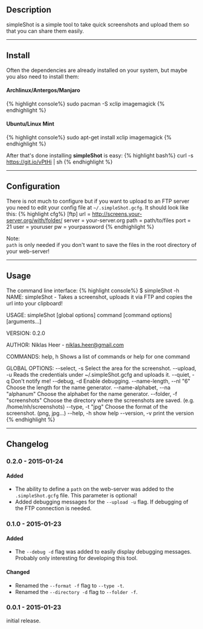 ## Description
simpleShot is a simple tool to take quick screenshots and upload them so that you can share them easily.

---

## Install
Often the dependencies are already installed on your system, but maybe you also need to install them:

#### Archlinux/Antergos/Manjaro
{% highlight console%}
sudo pacman -S xclip imagemagick
{% endhighlight %}

#### Ubuntu/Linux Mint
{% highlight console%}
sudo apt-get install xclip imagemagick
{% endhighlight %}

After that's done installing __simpleShot__ is easy:
{% highlight bash%}
curl -s https://git.io/vPtHi | sh
{% endhighlight %}

---

## Configuration

There is not much to configure but if you want to upload to an FTP server you need to edit your config file at `~/.simpleShot.gcfg`.
It should look like this:
{% highlight cfg%}
[ftp]
url = http://screens.your-server.org/with/folder/
server = your-server.org
path = path/to/files
port = 21
user = youruser
pw = yourpassword
{% endhighlight %}

Note:<br>
`path` is only needed if you don't want to save the files in the root directory of your web-server!

---

## Usage
The command line interface:
{% highlight console%}
$ simpleShot -h
NAME:
   simpleShot - Takes a screenshot, uploads it via FTP and copies the url into your clipboard!

USAGE:
   simpleShot [global options] command [command options] [arguments...]

VERSION:
   0.2.0

AUTHOR:
  Niklas Heer - <niklas.heer@gmail.com>

COMMANDS:
   help, h  Shows a list of commands or help for one command
   
GLOBAL OPTIONS:
   --select, -s                     Select the area for the screenshot.
   --upload, -u                     Reads the credentials under ~/.simpleShot.gcfg and uploads it.
   --quiet, -q                      Don't notify me!
   --debug, -d                      Enable debugging.
   --name-length, --nl "6"          Choose the length for the name generator.
   --name-alphabet, --na "alphanum" Choose the alphabet for the name generator.
   --folder, -f "screenshots"       Choose the directory where the screenshots are saved. (e.g. /home/nh/screenshots)
   --type, -t "jpg"                 Choose the format of the screenshot. (png, jpg...)
   --help, -h                       show help
   --version, -v                    print the version
{% endhighlight %}

---

## Changelog

### __0.2.0__ - 2015-01-24

#### Added
- The ability to define a `path` on the web-server was added to the `.simpleShot.gcfg` file. This parameter is optional!
- Added debugging messages for the `--upload -u` flag. If debugging of the FTP connection is needed.

### __0.1.0__ - 2015-01-23

#### Added
- The `--debug -d` flag was added to easily display debugging messages. Probably only interesting for developing this tool.

#### Changed
- Renamed the `--format -f` flag to `--type -t`.
- Renamed the `--directory -d` flag to `--folder -f`.

### __0.0.1__ - 2015-01-23
initial release.
